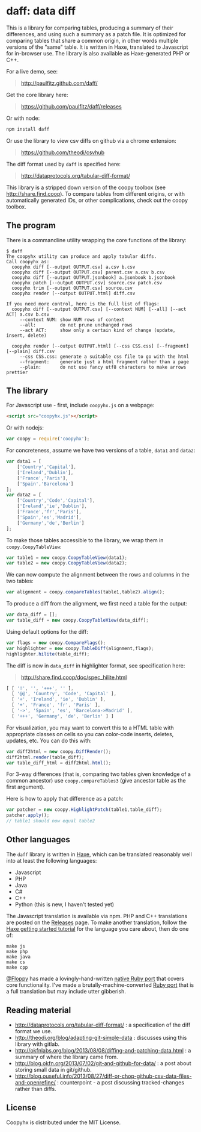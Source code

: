 daff: data diff
===============

This is a library for comparing tables, producing a summary of their
differences, and using such a summary as a patch file.  It is
optimized for comparing tables that share a common origin, in other
words multiple versions of the "same" table.  It is written in Haxe,
translated to Javascript for in-browser use.  The library is also 
available as Haxe-generated PHP or C++.

For a live demo, see:
> http://paulfitz.github.com/daff/

Get the core library here:
> https://github.com/paulfitz/daff/releases

Or with node:
````sh
npm install daff
````

Or use the library to view csv diffs on github via a chrome extension:
> https://github.com/theodi/csvhub

The diff format used by `daff` is specified here:
> http://dataprotocols.org/tabular-diff-format/

This library is a stripped down version of the coopy toolbox (see
http://share.find.coop).  To compare tables from different origins, 
or with automatically generated IDs, or other complications, check out
the coopy toolbox.

The program
-----------

There is a commandline utility wrapping the core functions of the library:
````
$ daff
The coopyhx utility can produce and apply tabular diffs.
Call coopyhx as:
  coopyhx diff [--output OUTPUT.csv] a.csv b.csv
  coopyhx diff [--output OUTPUT.csv] parent.csv a.csv b.csv
  coopyhx diff [--output OUTPUT.jsonbook] a.jsonbook b.jsonbook
  coopyhx patch [--output OUTPUT.csv] source.csv patch.csv
  coopyhx trim [--output OUTPUT.csv] source.csv
  coopyhx render [--output OUTPUT.html] diff.csv

If you need more control, here is the full list of flags:
  coopyhx diff [--output OUTPUT.csv] [--context NUM] [--all] [--act ACT] a.csv b.csv
     --context NUM: show NUM rows of context
     --all:         do not prune unchanged rows
     --act ACT:     show only a certain kind of change (update, insert, delete)

  coopyhx render [--output OUTPUT.html] [--css CSS.css] [--fragment] [--plain] diff.csv
     --css CSS.css: generate a suitable css file to go with the html
     --fragment:    generate just a html fragment rather than a page
     --plain:       do not use fancy utf8 characters to make arrows prettier
````

The library
-----------

For Javascript use - first, include `coopyhx.js` on a webpage:
```html
<script src="coopyhx.js"></script>
```
Or with nodejs:
```js
var coopy = require('coopyhx');
```

For concreteness, assume we have two versions of a table,
`data1` and `data2`:
```js
var data1 = [
    ['Country','Capital'],
    ['Ireland','Dublin'],
    ['France','Paris'],
    ['Spain','Barcelona']
];
var data2 = [
    ['Country','Code','Capital'],
    ['Ireland','ie','Dublin'],
    ['France','fr','Paris'],
    ['Spain','es','Madrid'],
    ['Germany','de','Berlin']
];
```

To make those tables accessible to the library, we wrap them
in `coopy.CoopyTableView`:
```js
var table1 = new coopy.CoopyTableView(data1);
var table2 = new coopy.CoopyTableView(data2);
```

We can now compute the alignment between the rows and columns
in the two tables:
```js
var alignment = coopy.compareTables(table1,table2).align();
```

To produce a diff from the alignment, we first need a table
for the output:
```js
var data_diff = [];
var table_diff = new coopy.CoopyTableView(data_diff);
```

Using default options for the diff:
```js
var flags = new coopy.CompareFlags();
var highlighter = new coopy.TableDiff(alignment,flags);
highlighter.hilite(table_diff);
```

The diff is now in `data_diff` in highlighter format, see
specification here:
> http://share.find.coop/doc/spec_hilite.html

```js
[ [ '!', '', '+++', '' ],
  [ '@@', 'Country', 'Code', 'Capital' ],
  [ '+', 'Ireland', 'ie', 'Dublin' ],
  [ '+', 'France', 'fr', 'Paris' ],
  [ '->', 'Spain', 'es', 'Barcelona->Madrid' ],
  [ '+++', 'Germany', 'de', 'Berlin' ] ]
```

For visualization, you may want to convert this to a HTML table
with appropriate classes on cells so you can color-code inserts,
deletes, updates, etc.  You can do this with:
```js
var diff2html = new coopy.DiffRender();
diff2html.render(table_diff);
var table_diff_html = diff2html.html();
```

For 3-way differences (that is, comparing two tables given knowledge
of a common ancestor) use `coopy.compareTables3` (give ancestor
table as the first argument).

Here is how to apply that difference as a patch:
```js
var patcher = new coopy.HighlightPatch(table1,table_diff);
patcher.apply();
// table1 should now equal table2
```

Other languages
---------------

The `daff` library is written in [Haxe](http://haxe.org/), which
can be translated reasonably well into at least the following languages:

 * Javascript
 * PHP
 * Java
 * C#
 * C++
 * Python (this is new, I haven't tested yet)

The Javascript translation is available via npm. 
PHP and C++ translations are posted on the 
[Releases](https://github.com/paulfitz/dif/releases) page.
To make another translation, 
follow the 
[Haxe getting started tutorial](http://haxe.org/doc/start) for the
language you care about, then do one of:

```
make js
make php
make java
make cs
make cpp
```

[@Floppy](https://github.com/Floppy) has made a lovingly-hand-written [native Ruby port](https://github.com/theodi/coopy-ruby) that covers core functionality.  I've made a brutally-machine-converted [Ruby port](https://github.com/paulfitz/coopy-ruby) that is a full translation but may include utter gibberish.

Reading material
----------------

 * http://dataprotocols.org/tabular-diff-format/ : a specification of the diff format we use.
 * http://theodi.org/blog/adapting-git-simple-data : discusses using this library with gitlab.
 * http://okfnlabs.org/blog/2013/08/08/diffing-and-patching-data.html : a summary of where the library came from.
 * http://blog.okfn.org/2013/07/02/git-and-github-for-data/ : a post about storing small data in git/github.
 * http://blog.ouseful.info/2013/08/27/diff-or-chop-github-csv-data-files-and-openrefine/ : counterpoint - a post discussing tracked-changes rather than diffs.

## License

Coopyhx is distributed under the MIT License.
